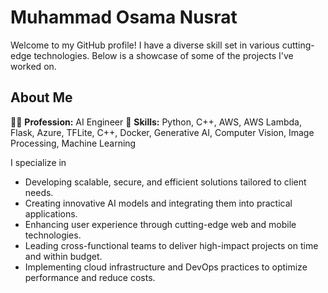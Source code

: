 # Muhammad Osama Nusrat

Welcome to my GitHub profile! I have a diverse skill set in various cutting-edge technologies. Below is a showcase of some of the projects I've worked on.



## About Me

👨‍💼 **Profession:** AI Engineer 
🔧 **Skills:** Python, C++, AWS, AWS Lambda, Flask, Azure, TFLite, C++, Docker, Generative AI, Computer Vision, Image Processing, Machine Learning

I specialize in
- Developing scalable, secure, and efficient solutions tailored to client needs.
- Creating innovative AI models and integrating them into practical applications.
- Enhancing user experience through cutting-edge web and mobile technologies.
- Leading cross-functional teams to deliver high-impact projects on time and within budget.
- Implementing cloud infrastructure and DevOps practices to optimize performance and reduce costs.


